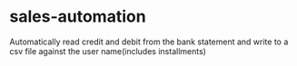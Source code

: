 # sales-automation
Automatically read credit and debit from the bank statement and write to a csv file against the user name(includes installments)
